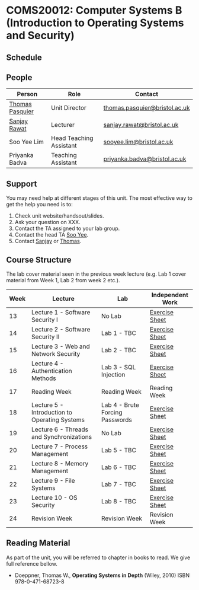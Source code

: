 # COMS20012: Computer Systems B (Introduction to Operating Systems and Security)

## Schedule

## People

| Person          | Role               | Contact                                                               |
|-----------------|--------------------|-----------------------------------------------------------------------|
| [Thomas Pasquier](https://tfjmp.org/) | Unit Director           | [thomas.pasquier@bristol.ac.uk](mailto:thomas.pasquier@bristol.ac.uk) |
| [Sanjay Rawat](https://research-information.bris.ac.uk/en/persons/sanjay-rawat)    | Lecturer      | [sanjay.rawat@bristol.ac.uk](mailto:sanjay.rawat@bristol.ac.uk)       |
| Soo Yee Lim     | Head Teaching Assistant | [sooyee.lim@bristol.ac.uk](mailto:sooyee.lim@bristol.ac.uk)           |
| Priyanka Badva  | Teaching Assistant | [priyanka.badva@bristol.ac.uk](mailto:priyanka.badva@bristol.ac.uk)   |

## Support

You may need help at different stages of this unit.
The most effective way to get the help you need is to:

1. Check unit website/handsout/slides.
2. Ask your question on XXX.
3. Contact the TA assigned to your lab group.
4. Contact the head TA [Soo Yee](mailto:sooyee.lim@bristol.ac.uk).
5. Contact [Sanjay](mailto:sanjay.rawat@bristol.ac.uk) or [Thomas](mailto:thomas.pasquier@bristol.ac.uk).

## Course Structure

The lab cover material seen in the previous week lecture (e.g. Lab 1 cover material from Week 1, Lab 2 from week 2 etc.).

| Week | Lecture      | Lab          | Independent Work           |
|------|--------------|--------------|----------------------------|
| 13   | Lecture 1 - Software Security I      | No Lab | [Exercise Sheet](exercises/EXERCISES1.md) |
| 14   | Lecture 2 - Software Security II     | Lab 1 - TBC  | [Exercise Sheet](exercises/EXERCISES2.md) |
| 15   | Lecture 3 - Web and Network Security | Lab 2 - TBC  | [Exercise Sheet](exercises/EXERCISES3.md) |
| 16   | Lecture 4 - Authentication Methods   | Lab 3 - SQL Injection  | [Exercise Sheet](exercises/EXERCISES4.md) |
| 17  | Reading Week | Reading Week  | Reading Week |
| 18   | Lecture 5 - Introduction to Operating Systems | Lab 4 - Brute Forcing Passwords  | [Exercise Sheet](exercises/EXERCISES5.md) |
| 19   | Lecture 6 - Threads and Synchronizations      | No Lab  | [Exercise Sheet](exercises/EXERCISES6.md) |
| 20   | Lecture 7 - Process Management                | Lab 5 - TBC  | [Exercise Sheet](exercises/EXERCISES7.md) |
| 21   | Lecture 8 - Memory Management                 | Lab 6 - TBC  | [Exercise Sheet](exercises/EXERCISES8.md) |
| 22   | Lecture 9 - File Systems                      | Lab 7 - TBC  | [Exercise Sheet](exercises/EXERCISES9.md) |
| 23   | Lecture 10 - OS Security                      | Lab 8 - TBC  | [Exercise Sheet](exercises/EXERCISES10.md) |
| 24   | Revision Week                      | Revision Week   | Revision Week  |

## Reading Material

As part of the unit, you will be referred to chapter in books to read.
We give full reference bellow.

- Doeppner, Thomas W., **Operating Systems in Depth** (Wiley, 2010) ISBN 978-0-471-68723-8
